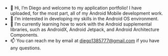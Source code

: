 - 👋 Hi, I’m Diego and welcome to my application portfolio! I have uploaded, for the most part, all of my Android Mobile development work.
- 👀 I’m interested in developing my skills in the Android OS environment.
- 🌱 I’m currently learning how to work with the Android supplemental libraries, such as AndroidX, Android Jetpack, and Android Architecture Components.
- 📫 You can reach me by email at diego1385777@gmail.com if you have any questions.

<!---
Hello, and welcome to my application portfolio! I have uploaded, for the most part, all of my Android Mobile development work.

--->
